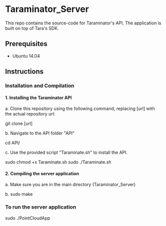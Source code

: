 # Taraminator_Server
This repo contains the source-code for Taraminator's API. The application is built on top of Tara's SDK.
## Prerequisites
* Ubuntu 14.04
## Instructions
### Installation and Compilation
#### 1. Installing the Taraminator API
a. Clone this repository using the following command, replacing [url] with the actual repository url:

git clone [url]

b. Navigate to the API folder "API"

cd API/

c. Use the provided script "Taraminate.sh" to install the API.

sudo chmod +x Taraminate.sh
sudo ./Taraminate.sh

#### 2. Compiling the server application
a. Make sure you are in the main directory (Taraminator_Server)

b. sudo make

### To run the server application
sudo ./PointCloudApp
